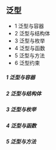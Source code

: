 ## 泛型

- 1 泛型与容器
- 2 泛型与结构体
- 3 泛型与枚举
- 4 泛型与函数
- 5 泛型与方法
- 6 泛型约束

##### 1 泛型与容器

##### 2 泛型与结构体

##### 3 泛型与枚举

##### 4 泛型与函数

##### 5 泛型与方法
